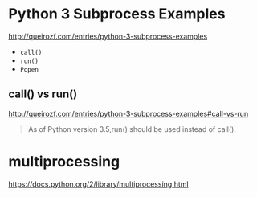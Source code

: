 # Python 3 Subprocess Examples #

http://queirozf.com/entries/python-3-subprocess-examples

* `call()`
* `run()`
* `Popen`


## call() vs run() ##

http://queirozf.com/entries/python-3-subprocess-examples#call-vs-run

> As of Python version 3.5,run() should be used instead of call().


# multiprocessing #

https://docs.python.org/2/library/multiprocessing.html

